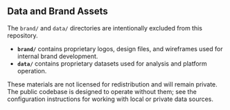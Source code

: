 
## Data and Brand Assets

The `brand/` and `data/` directories are intentionally excluded from this repository.

- **`brand/`** contains proprietary logos, design files, and wireframes used for internal brand development.
- **`data/`** contains proprietary datasets used for analysis and platform operation.

These materials are not licensed for redistribution and will remain private.  
The public codebase is designed to operate without them; see the configuration instructions for working with local or private data sources.

